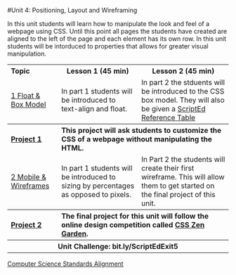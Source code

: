 #Unit 4: Positioning, Layout and Wireframing 

In this unit students will learn how to manipulate the look and feel of a webpage using CSS. Until this point all pages the students have created are aligned to the left of the page and each element has its own row. In this unit students will be intorduced to properties that allows for greater visual manipulation.  

<table>
<tr>
	<th align="left">Topic</th>
	<th>Lesson 1 (45 min)</th>
	<th>Lesson 2 (45 min)</th>
</tr>
<tr>
	<td align="left"> <a href="topics/topic1">1 Float & Box Model</a> </td>
	<td>In part 1 students will be introduced to text-align and float. </td>
	<td>In part 2 the stduents will be introduced to the CSS box model. They will also be given a <a href ="">ScriptEd Reference Table</a></td>
</tr>
<tr>
	<th align="left"><a href ="projects/project1" >Project 1 </a> </th>
	<th align="left" colspan="2">This project will ask students to customize the CSS of a webpage without manipulating the HTML. </th>
</tr>
<tr>
	<td align="left"> <a href="topics/topic2">2 Mobile & Wireframes </a> </td>
	<td>In part 1 students will be introduced to sizing by percentages as opposed to pixels.</td>
	<td> In Part 2 the students will create their first wireframe. This will allow them to get started on the final project of this unit. </td>
</tr>
<tr>
	<th align="left"><a href ="projects/project2" >Project 2 </a> </th>
	<th align="left" colspan="2">The final project for this unit will follow the online design competition called <a href="https://www.csszengarden.com/">CSS Zen Garden</a>. </th>
</tr>
<tr>
	<th align="center" colspan="3">Unit Challenge: bit.ly/ScriptEdExit5 </th>
</tr>

</table>


[Computer Science Standards Alignment](csStandards.md)



